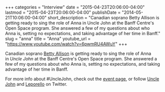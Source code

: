 +++
categories = "Interview"
date = "2015-04-23T20:06:00-04:00"
lastmod = "2015-04-23T20:06:00-04:00"
publishDate = "2014-05-21T10:06:00-04:00"
short_description = "Canadian soprano Betty Allison is getting ready to sing the role of Anna in Uncle John at the Banff Centre&#039;s Open Space program. She answered a few of my questions about who Anna is, setting no expectations, and taking advantage of her time in Banff."
slug = "anna"
title = "Anna"
youtube_url = "https://www.youtube.com/watch?v=6pwmRU4AWuY"
+++

Canadian soprano [Betty Allison](http://www.bettywaynneallison.com/Betty_Waynne_Allison/Home.html) is getting ready to sing the role of Anna in _Uncle John_ at the Banff Centre's Open Space program. She answered a few of my questions about who Anna is, setting no expectations, and taking advantage of her time in Banff.

For more info about #UncleJohn, check out the [event page](https://www.facebook.com/events/1494928980723400/), or follow [Uncle John](https://twitter.com/RakePunished) and [Leporello](https://twitter.com/Leporello1982) on Twitter.
